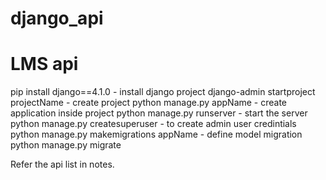 
# django_api
# LMS api 
pip install django==4.1.0                                   - install django project
django-admin startproject projectName                       - create project 
python manage.py appName                                    - create application inside project
python manage.py runserver                                  - start the server
python manage.py createsuperuser                            - to create admin user credintials
python manage.py makemigrations appName                     - define model migration 
python manage.py migrate 

Refer the api list in notes.
